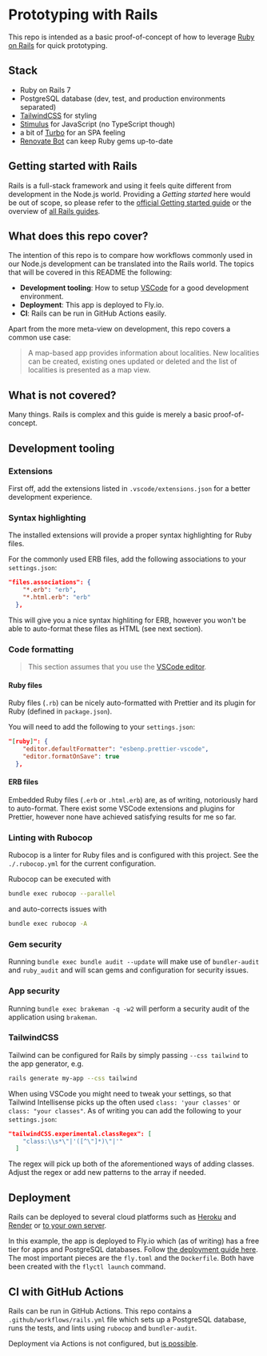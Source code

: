 # Prototyping with Rails

This repo is intended as a basic proof-of-concept of how to leverage [Ruby on Rails](https://rubyonrails.org/) for quick prototyping.

## Stack

- Ruby on Rails 7
- PostgreSQL database (dev, test, and production environments separated)
- [TailwindCSS](https://github.com/rails/tailwindcss-rails) for styling
- [Stimulus](https://stimulus.hotwired.dev/) for JavaScript (no TypeScript though)
- a bit of [Turbo](https://turbo.hotwired.dev/) for an SPA feeling
- [Renovate Bot](https://docs.renovatebot.com/ruby/) can keep Ruby gems up-to-date

## Getting started with Rails

Rails is a full-stack framework and using it feels quite different from development in the Node.js world. Providing a _Getting started_ here would be out of scope, so please refer to the [official Getting started guide](https://guides.rubyonrails.org/getting_started.html) or the overview of [all Rails guides](https://guides.rubyonrails.org/index.html).

## What does this repo cover?

The intention of this repo is to compare how workflows commonly used in our Node.js development can be translated into the Rails world. The topics that will be covered in this README the following:

- **Development tooling**: How to setup [VSCode](https://code.visualstudio.com/) for a good development environment.
- **Deployment**: This app is deployed to Fly.io.
- **CI**: Rails can be run in GitHub Actions easily.

Apart from the more meta-view on development, this repo covers a common use case:

> A map-based app provides information about localities. New localities can be created, existing ones updated or deleted and the list of localities is presented as a map view.

## What is not covered?

Many things. Rails is complex and this guide is merely a basic proof-of-concept.

## Development tooling

### Extensions

First off, add the extensions listed in `.vscode/extensions.json` for a better development experience.

### Syntax highlighting

The installed extensions will provide a proper syntax highlighting for Ruby files.

For the commonly used ERB files, add the following associations to your `settings.json`:

```json
"files.associations": {
    "*.erb": "erb",
    "*.html.erb": "erb"
  },
```

This will give you a nice syntax highliting for ERB, however you won't be able to auto-format these files as HTML (see next section).

### Code formatting

> This section assumes that you use the [VSCode editor](https://code.visualstudio.com/).

#### Ruby files

Ruby files (`.rb`) can be nicely auto-formatted with Prettier and its plugin for Ruby (defined in `package.json`).

You will need to add the following to your `settings.json`:

```json
"[ruby]": {
    "editor.defaultFormatter": "esbenp.prettier-vscode",
    "editor.formatOnSave": true
  },
```

#### ERB files

Embedded Ruby files (`.erb` or `.html.erb`) are, as of writing, notoriously hard to auto-format. There exist some VSCode extensions and plugins for Prettier, however none have achieved satisfying results for me so far.

### Linting with Rubocop

Rubocop is a linter for Ruby files and is configured with this project. See the `./.rubocop.yml` for the current configuration.

Rubocop can be executed with

```bash
bundle exec rubocop --parallel
```

and auto-corrects issues with

```bash
bundle exec rubocop -A
```

### Gem security

Running `bundle exec bundle audit --update` will make use of `bundler-audit` and `ruby_audit` and will scan gems and configuration for security issues.

### App security

Running `bundle exec brakeman -q -w2` will perform a security audit of the application using `brakeman`.

### TailwindCSS

Tailwind can be configured for Rails by simply passing `--css tailwind` to the app generator, e.g.

```bash
rails generate my-app --css tailwind
```

When using VSCode you might need to tweak your settings, so that Tailwind Intellisense picks up the often used `class: 'your classes'` or `class: "your classes"`. As of writing you can add the following to your `settings.json`:

```json
"tailwindCSS.experimental.classRegex": [
    "class:\\s*\"|'([^\"]*)\"|'"
  ]
```

The regex will pick up both of the aforementioned ways of adding classes. Adjust the regex or add new patterns to the array if needed.

## Deployment

Rails can be deployed to several cloud platforms such as [Heroku](https://devcenter.heroku.com/articles/getting-started-with-rails7) and [Render](https://render.com/docs/deploy-rails) or [to your own server](https://gorails.com/deploy/ubuntu/20.04).

In this example, the app is deployed to Fly.io which (as of writing) has a free tier for apps and PostgreSQL databases. Follow [the deployment guide here](https://fly.io/docs/getting-started/rails/). The most important pieces are the `fly.toml` and the `Dockerfile`. Both have been created with the `flyctl launch` command.

## CI with GitHub Actions

Rails can be run in GitHub Actions. This repo contains a `.github/workflows/rails.yml` file which sets up a PostgreSQL database, runs the tests, and lints using `rubocop` and `bundler-audit`.

Deployment via Actions is not configured, but [is possible](https://fly.io/docs/app-guides/continuous-deployment-with-github-actions/).
